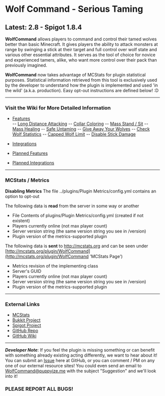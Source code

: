 # Wolf Command - Serious Taming #
## Latest: 2.8 - Spigot 1.8.4 ##

**WolfCommand** allows players to command and control their tamed wolves better than basic Minecraft. It gives players the ability to attack monsters at range by swinging a stick at their target and full control over wolf state and various other essential attributes. It serves as the tool of choice for novice and experienced tamers, alike, who want more control over their pack than previously imagined. 

**WolfCommand** now takes advantage of MCStats for plugin statistical purposes. Statistical information retrieved from this tool is exclusively used by the developer to understand how the plugin is implemented and used 'in the wild' (a.k.a. production). Easy opt-out instructions are defined below! :D  

-----  

### Visit the Wiki for More Detailed Information ###
- [Features](https://github.com/puppyize/WolfCommand/wiki/Features)  
-- [Long Distance Attacking](https://github.com/puppyize/WolfCommand/wiki/Features#long-distance-attacking)
-- [Collar Coloring](https://github.com/puppyize/WolfCommand/wiki/Features#collar-coloring)
-- [Mass Stand / Sit](https://github.com/puppyize/WolfCommand/wiki/Features#mass-stand--sit)
-- [Mass Healing](https://github.com/puppyize/WolfCommand/wiki/Features#mass-healing)
-- [Safe Untaming](https://github.com/puppyize/WolfCommand/wiki/Features#safe-untaming)
-- [Give Away Your Wolves](https://github.com/puppyize/WolfCommand/wiki/Features#give-away-your-wolves)
-- [Check Wolf Statistics](https://github.com/puppyize/WolfCommand/wiki/Features#check-wolf-statistics)
-- [Capped Wolf Limit](https://github.com/puppyize/WolfCommand/wiki/Features#capped-wolf-limit)
-- [Disable Stick Damage](https://github.com/puppyize/WolfCommand/wiki/Features#disable-stick-damage)
- [Integrations](https://github.com/puppyize/WolfCommand/wiki/Integrations)  

- [Planned Features](https://github.com/puppyize/WolfCommand/wiki/Planned-Features)  
- [Planned Integrations](https://github.com/puppyize/WolfCommand/wiki/Planned-Integrations)

-----

### MCStats / Metrics ###

**Disabling Metrics**
The file ../plugins/Plugin Metrics/config.yml contains an option to opt-out  

The following data is **read** from the server in some way or another  

- File Contents of plugins/Plugin Metrics/config.yml (created if not existent)
- Players currently online (not max player count)
- Server version string (the same version string you see in /version)
- Plugin version of the metrics-supported plugin

The following data is **sent** to http://mcstats.org and can be seen under [http://mcstats.org/plugin/WolfCommand](http://mcstats.org/plugin/WolfCommand 'MCStats Page')

- Metrics revision of the implementing class
- Server's GUID
- Players currently online (not max player count)
- Server version string (the same version string you see in /version)
- Plugin version of the metrics-supported plugin

-----

### External Links ###
- [MCStats](http://mcstats.org/plugin/WolfCommand 'MCStats Details')
- [Bukkit Project](http://dev.bukkit.org/bukkit-plugins/wolfcommand/ 'Bukkit Project Page')
- [Spigot Project](http://www.spigotmc.org/resources/wolfcommand.4717/ 'Spigot Project Page')
- [GitHub Repo](https://github.com/puppyize/WolfCommand 'WolfCommand Repository')
- [GitHub Wiki](https://github.com/puppyize/WolfCommand/wiki 'WolfCommand Wiki')

-----

_**Developer Note**_: If you feel the plugin is missing something or can benefit with something already existing acting differently, we want to hear about it! You can submit an [Issue](https://github.com/puppyize/WolfCommand/issues/new) here at GitHub, or you can comment / PM on any one of our external resource sites! You could even send an email to <WolfCommand@puppyize.me> with the subject "Suggestion" and we'll look into it! 

### PLEASE REPORT ALL BUGS! ###  
